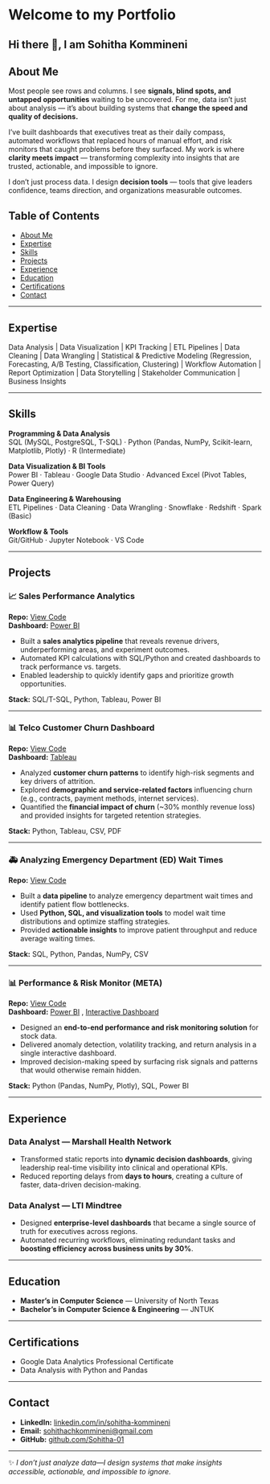 # Welcome to my Portfolio
## Hi there 👋, I am Sohitha Kommineni

## About Me
Most people see rows and columns. I see **signals, blind spots, and untapped opportunities** waiting to be uncovered. For me, data isn’t just about analysis — it’s about building systems that **change the speed and quality of decisions.**  

I’ve built dashboards that executives treat as their daily compass, automated workflows that replaced hours of manual effort, and risk monitors that caught problems before they surfaced. My work is where **clarity meets impact** — transforming complexity into insights that are trusted, actionable, and impossible to ignore.  

I don’t just process data. I design **decision tools** — tools that give leaders confidence, teams direction, and organizations measurable outcomes.  

## Table of Contents
- [About Me](#about-me)  
- [Expertise](#expertise)  
- [Skills](#skills)  
- [Projects](#projects)  
- [Experience](#experience)  
- [Education](#education)  
- [Certifications](#certifications)  
- [Contact](#contact)  

---

## Expertise
Data Analysis | Data Visualization | KPI Tracking | ETL Pipelines | Data Cleaning | Data Wrangling | Statistical & Predictive Modeling (Regression, Forecasting, A/B Testing, Classification, Clustering) | 
Workflow Automation | Report Optimization | Data Storytelling | Stakeholder Communication | Business Insights

---

## Skills
**Programming & Data Analysis**  
SQL (MySQL, PostgreSQL, T-SQL) · Python (Pandas, NumPy, Scikit-learn, Matplotlib, Plotly) · R (Intermediate)  

**Data Visualization & BI Tools**  
Power BI · Tableau · Google Data Studio · Advanced Excel (Pivot Tables, Power Query)  

**Data Engineering & Warehousing**  
ETL Pipelines · Data Cleaning · Data Wrangling · Snowflake · Redshift · Spark (Basic)  

**Workflow & Tools**  
Git/GitHub · Jupyter Notebook · VS Code  

---

## Projects  

### 📈 Sales Performance Analytics  
**Repo:** [View Code](https://github.com/Sohitha-01/Sales-Performance-Analysis)  
**Dashboard:** [Power BI](https://sohitha-01.github.io/Sales-Performance-Analysis/Dashboard/Sales_Performance_Dashboard.pbix)

- Built a **sales analytics pipeline** that reveals revenue drivers, underperforming areas, and experiment outcomes.  
- Automated KPI calculations with SQL/Python and created dashboards to track performance vs. targets.  
- Enabled leadership to quickly identify gaps and prioritize growth opportunities.  

**Stack:** SQL/T-SQL, Python, Tableau, Power BI  

---

### 📊 Telco Customer Churn Dashboard  
**Repo:** [View Code](https://github.com/Sohitha-01/Telco-Customer-Churn-Dashboard)  
**Dashboard:** [Tableau](https://github.com/Sohitha-01/Telco-Customer-Churn-Dashboard/tree/7fb3fe733cc1b8905a186f1c94ab7676f522ef1d/Dashboard)  

- Analyzed **customer churn patterns** to identify high-risk segments and key drivers of attrition.  
- Explored **demographic and service-related factors** influencing churn (e.g., contracts, payment methods, internet services).  
- Quantified the **financial impact of churn** (~30% monthly revenue loss) and provided insights for targeted retention strategies.  

**Stack:** Python, Tableau, CSV, PDF  

---

### 🚑 Analyzing Emergency Department (ED) Wait Times  

**Repo:** [View Code](https://github.com/Sohitha-01/Analyzing-Emergency-Department-ED-Wait-Times-to-Improve-Patient-Flow)   

- Built a **data pipeline** to analyze emergency department wait times and identify patient flow bottlenecks.  
- Used **Python, SQL, and visualization tools** to model wait time distributions and optimize staffing strategies.  
- Provided **actionable insights** to improve patient throughput and reduce average waiting times.  

**Stack:** SQL, Python, Pandas, NumPy, CSV  

---

### 📊 Performance & Risk Monitor (META)  
**Repo:** [View Code](https://github.com/Sohitha-01/META-stocks-Performance-Risk-Monitor)  
**Dashboard:** [Power BI](https://sohitha-01.github.io/META-stocks-Performance-Risk-Monitor/Dashboard/META_Performance_Risk_Monitor.pbix) , [Interactive Dashboard](https://sohitha-01.github.io/META-stocks-Performance-Risk-Monitor/Dashboard/META_Interactive_Dashboard.html)  

- Designed an **end-to-end performance and risk monitoring solution** for stock data.  
- Delivered anomaly detection, volatility tracking, and return analysis in a single interactive dashboard.  
- Improved decision-making speed by surfacing risk signals and patterns that would otherwise remain hidden.  

**Stack:** Python (Pandas, NumPy, Plotly), SQL, Power BI  

---

## Experience
### **Data Analyst — Marshall Health Network**  
- Transformed static reports into **dynamic decision dashboards**, giving leadership real-time visibility into clinical and operational KPIs.  
- Reduced reporting delays from **days to hours**, creating a culture of faster, data-driven decision-making.  

### **Data Analyst — LTI Mindtree**  
- Designed **enterprise-level dashboards** that became a single source of truth for executives across regions.  
- Automated recurring workflows, eliminating redundant tasks and **boosting efficiency across business units by 30%**.  

---

## Education
- **Master’s in Computer Science** — University of North Texas  
- **Bachelor’s in Computer Science & Engineering** — JNTUK  

---

## Certifications
- Google Data Analytics Professional Certificate
- Data Analysis with Python and Pandas

---

## Contact
- **LinkedIn:** [linkedin.com/in/sohitha-kommineni](https://www.linkedin.com/in/sohitha-kommineni)  
- **Email:** [sohithachkommineni@gmail.com](mailto:sohithachkommineni@gmail.com)
- **GitHub:** [github.com/Sohitha-01](https://github.com/Sohitha-01)  

---

✨ *I don’t just analyze data—I design systems that make insights accessible, actionable, and impossible to ignore.*  
